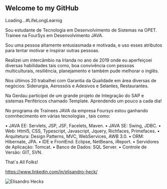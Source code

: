 ## Welcome to my GitHub 

Loading...#LifeLongLearnig

Sou estudante de Tecnologia em Desenvolvimento de Sistemas na OPET.
Trainee na FourSys em Desenvolvimento JAVA.

Sou uma pessoa altamente entusiasmada e motivada, e uso esses atributos para tentar motivar e inspirar outras pessoas.

Realizei um intercâmbio na Irlanda no ano de 2019 onde eu aperfeiçoei diversas habilidades tais como,
boa convivência com pessoas multiculturais, resiliência, planejamento e também pude melhorar o inglês.

Nos últimos 20 trabalhei com Garantia da Qualidade em área diversas de negócios: Siderurgia, Aerossóis e Adesivos e Selantes, Restaurantes.

Na Gerdau participei de um grande projeto de Integração do SAP e sistemas Periféricos chamado Template.
Aprendendo um pouco a cada dia! 

No programa de Trainees JAVA da empresa Foursys estou ganhando comnhecimento em várias tecnologias , tais como:

• JAVA EE: Servlets, JSP, JSF, Facelets, Maven.
• JAVA SE: Swing, JDBC.
• Web: Html5, CSS, Typescript, Javascript, Jquery, Richfaces, Primefaces.
• Arquitetura: Design Patterns, MVC, WebServices, AWB 3.0.
• ORM: Hibernate, JPA.
• IDE e FrontEnd: Eclipse, NetBeans, iReport.
• Servidores de Aplicação: Tomcat.
• Banco de Dados: SQL Server.
• Controle de Versão: GIT, SVN.

That´s All Folks! 


https://www.linkedin.com/in/elisandro-heck/

<img align="center" src="https://github-readme-stats.vercel.app/api?username=Elisandro-heck&show_icons=true&locale=en" alt="Elisandro Hecks" />
